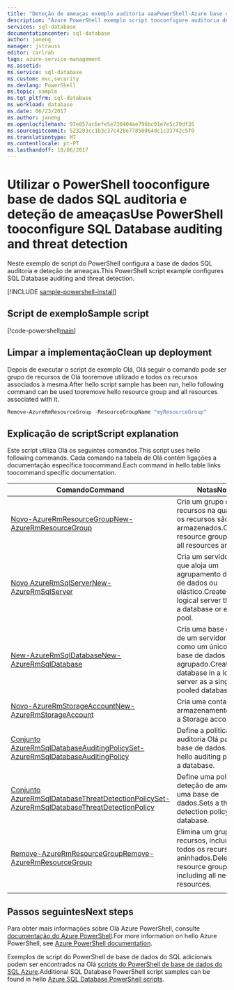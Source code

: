 ```yaml
---
title: "Deteção de ameaças exemplo auditoria aaaPowerShell-Azure base de dados SQL | Microsoft Docs"
description: "Azure PowerShell exemplo script tooconfigure auditoria de deteção de ameaças e numa base de dados SQL do Azure"
services: sql-database
documentationcenter: sql-database
author: janeng
manager: jstrauss
editor: carlrab
tags: azure-service-management
ms.assetid: 
ms.service: sql-database
ms.custom: mvc,security
ms.devlang: PowerShell
ms.topic: sample
ms.tgt_pltfrm: sql-database
ms.workload: database
ms.date: 06/23/2017
ms.author: janeng
ms.openlocfilehash: 97e057ac6efe5e730404ae796bc01e7e5c70df35
ms.sourcegitcommit: 523283cc1b3c37c428e77850964dc1c33742c5f0
ms.translationtype: MT
ms.contentlocale: pt-PT
ms.lasthandoff: 10/06/2017
---
```

# <a name="use-powershell-tooconfigure-sql-database-auditing-and-threat-detection"></a><span data-ttu-id="e9697-103">Utilizar o PowerShell tooconfigure base de dados SQL auditoria e deteção de ameaças</span><span class="sxs-lookup"><span data-stu-id="e9697-103">Use PowerShell tooconfigure SQL Database auditing and threat detection</span></span>

<span data-ttu-id="e9697-104">Neste exemplo de script do PowerShell configura a base de dados SQL auditoria e deteção de ameaças.</span><span class="sxs-lookup"><span data-stu-id="e9697-104">This PowerShell script example configures SQL Database auditing and threat detection.</span></span> 

[!INCLUDE [sample-powershell-install](../../../includes/sample-powershell-install-no-ssh.md)]

## <a name="sample-script"></a><span data-ttu-id="e9697-105">Script de exemplo</span><span class="sxs-lookup"><span data-stu-id="e9697-105">Sample script</span></span>

[!code-powershell[main](../../../powershell_scripts/sql-database/database-auditing-and-threat-detection/database-auditing-and-threat-detection.ps1?highlight=13-14 "Configure auditing and threat detection")]

## <a name="clean-up-deployment"></a><span data-ttu-id="e9697-106">Limpar a implementação</span><span class="sxs-lookup"><span data-stu-id="e9697-106">Clean up deployment</span></span>

<span data-ttu-id="e9697-107">Depois de executar o script de exemplo Olá, Olá seguir o comando pode ser grupo de recursos de Olá tooremove utilizado e todos os recursos associados à mesma.</span><span class="sxs-lookup"><span data-stu-id="e9697-107">After hello script sample has been run, hello following command can be used tooremove hello resource group and all resources associated with it.</span></span>

```powershell
Remove-AzureRmResourceGroup -ResourceGroupName "myResourceGroup"
```

## <a name="script-explanation"></a><span data-ttu-id="e9697-108">Explicação de script</span><span class="sxs-lookup"><span data-stu-id="e9697-108">Script explanation</span></span>

<span data-ttu-id="e9697-109">Este script utiliza Olá os seguintes comandos.</span><span class="sxs-lookup"><span data-stu-id="e9697-109">This script uses hello following commands.</span></span> <span data-ttu-id="e9697-110">Cada comando na tabela de Olá contém ligações a documentação específica toocommand.</span><span class="sxs-lookup"><span data-stu-id="e9697-110">Each command in hello table links toocommand specific documentation.</span></span>

| <span data-ttu-id="e9697-111">Comando</span><span class="sxs-lookup"><span data-stu-id="e9697-111">Command</span></span> | <span data-ttu-id="e9697-112">Notas</span><span class="sxs-lookup"><span data-stu-id="e9697-112">Notes</span></span> |
|---|---|
| [<span data-ttu-id="e9697-113">Novo-AzureRmResourceGroup</span><span class="sxs-lookup"><span data-stu-id="e9697-113">New-AzureRmResourceGroup</span></span>](/powershell/module/azurerm.resources/new-azurermresourcegroup) | <span data-ttu-id="e9697-114">Cria um grupo de recursos na qual todos os recursos são armazenados.</span><span class="sxs-lookup"><span data-stu-id="e9697-114">Creates a resource group in which all resources are stored.</span></span> |
| [<span data-ttu-id="e9697-115">Novo AzureRmSqlServer</span><span class="sxs-lookup"><span data-stu-id="e9697-115">New-AzureRmSqlServer</span></span>](/powershell/module/azurerm.sql/new-azurermsqlserver) | <span data-ttu-id="e9697-116">Cria um servidor lógico que aloja um agrupamento de base de dados ou elástico.</span><span class="sxs-lookup"><span data-stu-id="e9697-116">Creates a logical server that hosts a database or elastic pool.</span></span> |
| [<span data-ttu-id="e9697-117">New-AzureRmSqlDatabase</span><span class="sxs-lookup"><span data-stu-id="e9697-117">New-AzureRmSqlDatabase</span></span>](/powershell/module/azurerm.sql/new-azurermsqldatabase) | <span data-ttu-id="e9697-118">Cria uma base de dados de um servidor lógico como um único ou uma base de dados agrupado.</span><span class="sxs-lookup"><span data-stu-id="e9697-118">Creates a database in a logical server as a single or a pooled database.</span></span> |
| [<span data-ttu-id="e9697-119">Novo-AzureRmStorageAccount</span><span class="sxs-lookup"><span data-stu-id="e9697-119">New-AzureRmStorageAccount</span></span>](/powershell/module/azurerm.storage/new-azurermstorageaccount) | <span data-ttu-id="e9697-120">Cria uma conta de armazenamento.</span><span class="sxs-lookup"><span data-stu-id="e9697-120">Creates a Storage account.</span></span> |
| [<span data-ttu-id="e9697-121">Conjunto AzureRmSqlDatabaseAuditingPolicy</span><span class="sxs-lookup"><span data-stu-id="e9697-121">Set-AzureRmSqlDatabaseAuditingPolicy</span></span>](/powershell/module/azurerm.sql/set-azurermsqldatabaseauditingpolicy) | <span data-ttu-id="e9697-122">Define a política de auditoria Olá para uma base de dados.</span><span class="sxs-lookup"><span data-stu-id="e9697-122">Sets hello auditing policy for a database.</span></span> |
| [<span data-ttu-id="e9697-123">Conjunto AzureRmSqlDatabaseThreatDetectionPolicy</span><span class="sxs-lookup"><span data-stu-id="e9697-123">Set-AzureRmSqlDatabaseThreatDetectionPolicy</span></span>](/powershell/module/azurerm.sql/set-azurermsqldatabasethreatdetectionpolicy) | <span data-ttu-id="e9697-124">Define uma política de deteção de ameaças de uma base de dados.</span><span class="sxs-lookup"><span data-stu-id="e9697-124">Sets a threat detection policy on a database.</span></span> |
| [<span data-ttu-id="e9697-125">Remove-AzureRmResourceGroup</span><span class="sxs-lookup"><span data-stu-id="e9697-125">Remove-AzureRmResourceGroup</span></span>](/powershell/module/azurerm.resources/remove-azurermresourcegroup) | <span data-ttu-id="e9697-126">Elimina um grupo de recursos, incluindo todos os recursos aninhados.</span><span class="sxs-lookup"><span data-stu-id="e9697-126">Deletes a resource group including all nested resources.</span></span> |
|||

## <a name="next-steps"></a><span data-ttu-id="e9697-127">Passos seguintes</span><span class="sxs-lookup"><span data-stu-id="e9697-127">Next steps</span></span>

<span data-ttu-id="e9697-128">Para obter mais informações sobre Olá Azure PowerShell, consulte [documentação do Azure PowerShell](/powershell/azure/overview).</span><span class="sxs-lookup"><span data-stu-id="e9697-128">For more information on hello Azure PowerShell, see [Azure PowerShell documentation](/powershell/azure/overview).</span></span>

<span data-ttu-id="e9697-129">Exemplos de script do PowerShell de base de dados do SQL adicionais podem ser encontrados na Olá [scripts do PowerShell de base de dados do SQL Azure](../sql-database-powershell-samples.md).</span><span class="sxs-lookup"><span data-stu-id="e9697-129">Additional SQL Database PowerShell script samples can be found in hello [Azure SQL Database PowerShell scripts](../sql-database-powershell-samples.md).</span></span>
